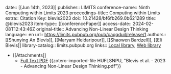date:: [[Jun 14th, 2023]]
publisher:: LIMITS
conference-name:: Ninth Computing within Limits 2023
proceedings-title:: Computing within Limits
extra:: Citation Key: blevis2023
doi:: 10.21428/bf6fb269.0b621289
title:: @blevis2023
item-type:: [[conferencePaper]]
access-date:: 2024-02-08T12:43:46Z
original-title:: Advancing Non-Linear Design Thinking
language:: en
url:: https://limits.pubpub.org/pub/caqqduil/release/1
authors:: [[Shunying An Blevis]], [[Maryam Heidaripour]], [[Shaowen Bardzell]], [[Eli Blevis]]
library-catalog:: limits.pubpub.org
links:: [Local library](zotero://select/groups/2386895/items/FAUMS6AG), [Web library](https://www.zotero.org/groups/2386895/items/FAUMS6AG)

- [[Attachments]]
	- [Full Text PDF](https://limits.pubpub.org/pub/caqqduil/download/pdf) {{zotero-imported-file HUFLSNPU, "Blevis et al. - 2023 - Advancing Non-Linear Design Thinking.pdf"}}